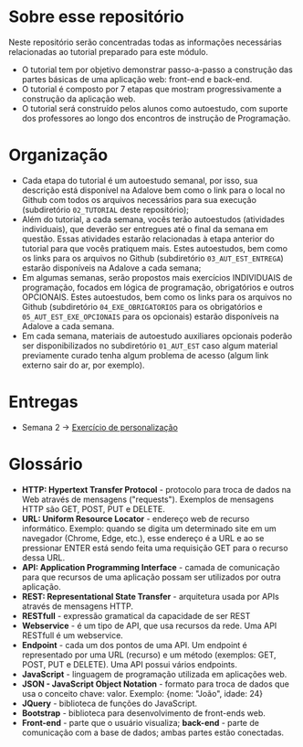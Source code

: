 # Sobre esse repositório
Neste repositório serão concentradas todas as informações necessárias relacionadas ao tutorial preparado para este módulo.

- O tutorial tem por objetivo demonstrar passo-a-passo a construção das partes básicas de uma aplicação web: front-end e back-end.
- O tutorial é composto por 7 etapas que mostram progressivamente a construção da aplicação web.
- O tutorial será construído pelos alunos como autoestudo, com suporte dos professores ao longo dos encontros de instrução de Programação.

# Organização

- Cada etapa do tutorial é um autoestudo semanal, por isso, sua descrição está disponível na Adalove bem como o link para o local no Github com todos os arquivos necessários para sua execução (subdiretório `02_TUTORIAL` deste repositório);
- Além do tutorial, a cada semana, vocês terão autoestudos (atividades individuais), que deverão ser entregues até o final da semana em questão. Essas atividades estarão relacionadas à etapa anterior do tutorial para que vocês pratiquem mais. Estes autoestudos, bem como os links para os arquivos no Github (subdiretório `03_AUT_EST_ENTREGA`) estarão disponíveis na Adalove a cada semana;
- Em algumas semanas, serão propostos mais exercícios INDIVIDUAIS de programação, focados em lógica de programação, obrigatórios e outros OPCIONAIS. Estes autoestudos, bem como os links para os arquivos no Github (subdiretório `04_EXE_OBRIGATORIOS` para os obrigatórios e `05_AUT_EST_EXE_OPCIONAIS` para os opcionais) estarão disponíveis na Adalove a cada semana.
- Em cada semana, materiais de autoestudo auxiliares opcionais poderão ser disponibilizados no subdiretório `01_AUT_EST` caso algum material previamente curado tenha algum problema de acesso (algum link externo sair do ar, por exemplo).

# Entregas
- Semana 2 -> [Exercício de personalização]("https://github.com/guilh-n-l/Tutorial_M2-Guilherme/tree/main/SEMANA_02/03_AUT_EST_ENTREGA/db")

# Glossário

- **HTTP: Hypertext Transfer Protocol** - protocolo para troca de dados na Web através de mensagens ("requests"). Exemplos de mensagens HTTP são GET, POST, PUT e DELETE.
- **URL: Uniform Resource Locator** - endereço web de recurso informático. Exemplo: quando se digita um determinado site em um navegador (Chrome, Edge, etc.), esse endereço é a URL e ao se pressionar ENTER está sendo feita uma requisição GET para o recurso dessa URL.
- **API: Application Programming Interface** - camada de comunicação para que recursos de uma aplicação possam ser utilizados por outra aplicação.
- **REST: Representational State Transfer** - arquitetura usada por APIs através de mensagens HTTP.
- **RESTfull** - expressão gramatical da capacidade de ser REST
- **Webservice** - é um tipo de API, que usa recursos da rede. Uma API RESTfull é um webservice.
- **Endpoint** - cada um dos pontos de uma API. Um endpoint é representado por uma URL (recurso) e um método (exemplos: GET, POST, PUT e DELETE). Uma API possui vários endpoints.
- **JavaScript** - linguagem de programação utilizada em aplicações web.
- **JSON - JavaScript Object Notation** - formato para troca de dados que usa o conceito chave: valor. Exemplo: {nome: "João", idade: 24}
- **JQuery** - biblioteca de funções do JavaScript.
- **Bootstrap** - biblioteca para desenvolvimento de front-ends web.
- **Front-end** - parte que o usuário visualiza;  **back-end** - parte de comunicação com a base de dados; ambas partes estão conectadas.
